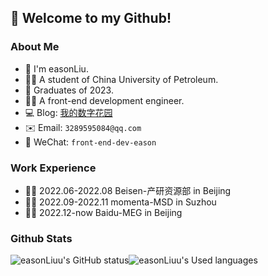 ## 👋 Welcome to my Github!

### About Me
- 🙋 I'm easonLiu.
- 👨‍🎓 A student of China University of Petroleum.
- 👋 Graduates of 2023.
- 👨‍💻 A front-end development engineer.
- 💻 Blog: [我的数字花园](https://www.yuque.com/easonliu-rl8as) 
- ✉️ Email: `3289595084@qq.com`
- 💬 WeChat: `front-end-dev-eason`

### Work Experience
- 👨‍💻 2022.06-2022.08 Beisen-产研资源部 in Beijing
- 👨‍💻 2022.09-2022.11 momenta-MSD in Suzhou
- 👨‍💻 2022.12-now Baidu-MEG in Beijing

### Github Stats
![easonLiuu's GitHub status](https://github-readme-stats.vercel.app/api?username=easonLiuu&show_icons=true)![easonLiuu's Used languages](https://github-readme-stats.vercel.app/api/top-langs/?username=easonLiuu&layout=compact&hide_border=true&langs_count=10) 



<!-- ![easonLiuu's GitHub stats](https://github-readme-stats.vercel.app/api?username=ljr0425&count_private=true) -->
